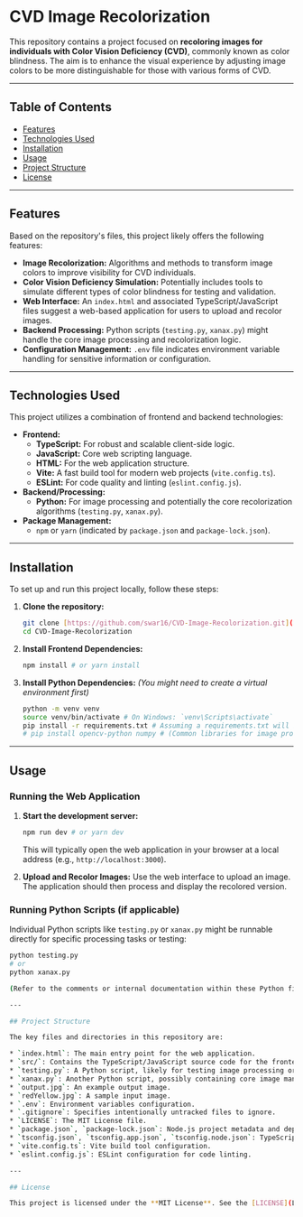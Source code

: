 # CVD Image Recolorization

This repository contains a project focused on **recoloring images for individuals with Color Vision Deficiency (CVD)**, commonly known as color blindness. The aim is to enhance the visual experience by adjusting image colors to be more distinguishable for those with various forms of CVD.

---

## Table of Contents

- [Features](#features)
- [Technologies Used](#technologies-used)
- [Installation](#installation)
- [Usage](#usage)
- [Project Structure](#project-structure)
- [License](#license)

---

## Features

Based on the repository's files, this project likely offers the following features:

* **Image Recolorization:** Algorithms and methods to transform image colors to improve visibility for CVD individuals.
* **Color Vision Deficiency Simulation:** Potentially includes tools to simulate different types of color blindness for testing and validation.
* **Web Interface:** An `index.html` and associated TypeScript/JavaScript files suggest a web-based application for users to upload and recolor images.
* **Backend Processing:** Python scripts (`testing.py`, `xanax.py`) might handle the core image processing and recolorization logic.
* **Configuration Management:** `.env` file indicates environment variable handling for sensitive information or configuration.

---

## Technologies Used

This project utilizes a combination of frontend and backend technologies:

* **Frontend:**
    * **TypeScript:** For robust and scalable client-side logic.
    * **JavaScript:** Core web scripting language.
    * **HTML:** For the web application structure.
    * **Vite:** A fast build tool for modern web projects (`vite.config.ts`).
    * **ESLint:** For code quality and linting (`eslint.config.js`).
* **Backend/Processing:**
    * **Python:** For image processing and potentially the core recolorization algorithms (`testing.py`, `xanax.py`).
* **Package Management:**
    * `npm` or `yarn` (indicated by `package.json` and `package-lock.json`).

---

## Installation

To set up and run this project locally, follow these steps:

1.  **Clone the repository:**
    ```bash
    git clone [https://github.com/swar16/CVD-Image-Recolorization.git](https://github.com/swar16/CVD-Image-Recolorization.git)
    cd CVD-Image-Recolorization
    ```

2.  **Install Frontend Dependencies:**
    ```bash
    npm install # or yarn install
    ```

3.  **Install Python Dependencies:**
    *(You might need to create a virtual environment first)*
    ```bash
    python -m venv venv
    source venv/bin/activate # On Windows: `venv\Scripts\activate`
    pip install -r requirements.txt # Assuming a requirements.txt will be added, or install manually:
    # pip install opencv-python numpy # (Common libraries for image processing in Python)
    ```

---

## Usage

### Running the Web Application

1.  **Start the development server:**
    ```bash
    npm run dev # or yarn dev
    ```
    This will typically open the web application in your browser at a local address (e.g., `http://localhost:3000`).

2.  **Upload and Recolor Images:** Use the web interface to upload an image. The application should then process and display the recolored version.

### Running Python Scripts (if applicable)

Individual Python scripts like `testing.py` or `xanax.py` might be runnable directly for specific processing tasks or testing:

```bash
python testing.py
# or
python xanax.py

(Refer to the comments or internal documentation within these Python files for specific usage and arguments.)

---

## Project Structure

The key files and directories in this repository are:

* `index.html`: The main entry point for the web application.
* `src/`: Contains the TypeScript/JavaScript source code for the frontend.
* `testing.py`: A Python script, likely for testing image processing or recolorization logic.
* `xanax.py`: Another Python script, possibly containing core image manipulation or algorithm implementations.
* `output.jpg`: An example output image.
* `redYellow.jpg`: A sample input image.
* `.env`: Environment variables configuration.
* `.gitignore`: Specifies intentionally untracked files to ignore.
* `LICENSE`: The MIT License file.
* `package.json`, `package-lock.json`: Node.js project metadata and dependency lock file.
* `tsconfig.json`, `tsconfig.app.json`, `tsconfig.node.json`: TypeScript configuration files.
* `vite.config.ts`: Vite build tool configuration.
* `eslint.config.js`: ESLint configuration for code linting.

---

## License

This project is licensed under the **MIT License**. See the [LICENSE](LICENSE) file for details.
